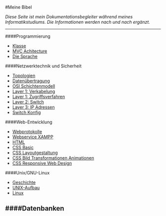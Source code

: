 #Meine Bibel

*Diese Seite ist mein Dokumentationsbegleiter während meines Informatikstudiums. Die Informationen werden nach und nach ergänzt.*

---

####Programmierung 
- [Klasse](https://document.eduardanderegg.ch/Programmierung/Klasse/index.html)  
- [MVC Achitecture](https://document.eduardanderegg.ch/Programmierung/MVC/index.html)  
- [Die Sprache](https://document.eduardanderegg.ch/Programmierung/DieSprache/index.html)  

####Netzwerktechnik und Sicherheit  
- [Topologien](https://document.eduardanderegg.ch/Netzwerk/Topologien/index.html)  
- [Datenübertragung](https://document.eduardanderegg.ch/Netzwerk/Datenuebertragung/index.html)  
- [OSI Schichtenmodell](https://document.eduardanderegg.ch/Netzwerk/OSI-Schichtenmodell/index.html)  
- [Layer 1: Verkabelung](https://document.eduardanderegg.ch/Netzwerk/Verkabelung/index.html)  
- [Layer 1: Zugriffsverfahren](https://document.eduardanderegg.ch/Netzwerk/Zugriffsverfahren/index.html)  
- [Layer 2: Switch](https://document.eduardanderegg.ch/Netzwerk/Switch/index.html)    
- [Layer 3: IP Adressen](https://document.eduardanderegg.ch/Netzwerk/IP-Adresse/index.html)
- [Switch Konfig](https://document.eduardanderegg.ch/Netzwerk/SwitchKonfig/index.html)  

####Web-Entwicklung  
- [Webprotokolle](https://document.eduardanderegg.ch/Webtechnologie/Webprotokolle/index.html)  
- [Webservice XAMPP](https://document.eduardanderegg.ch/Webtechnologie/Webservice_XAMPP/index.html)  
- [HTML](https://document.eduardanderegg.ch/Webtechnologie/HTML/index.html)  
- [CSS Basic](https://document.eduardanderegg.ch/Webtechnologie/CSS_Basic/index.html)  
- [CSS Layoutgestaltung](https://document.eduardanderegg.ch/Webtechnologie/CSS_Layoutgestaltung/index.html)  
- [CSS Bild Transformationen Animationen](https://document.eduardanderegg.ch/Webtechnologie/CSS_Bild_Transformationen_Animationen/index.html)  
- [CSS Responsive Web Design](https://document.eduardanderegg.ch/Webtechnologie/CSS_Responsive_Web_Design/index.html)  

####Unix/GNU-Linux
- [Geschichte](https://document.eduardanderegg.ch/Unix/Geschichte/index.html) 
- [UNIX-Aufbau](https://document.eduardanderegg.ch/Unix/Aufbau/index.html)
- [Linux](https://document.eduardanderegg.ch/Unix/Linux/index.html)

####Datenbanken
- 

